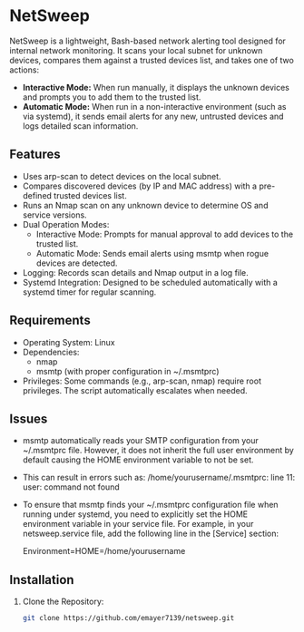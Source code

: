 # NetSweep
NetSweep is a lightweight, Bash-based network alerting tool designed for internal network monitoring. It scans your local subnet for unknown devices, compares them against a trusted devices list, and takes one of two actions:

- **Interactive Mode:** When run manually, it displays the unknown devices and prompts you to add them to the trusted list.
- **Automatic Mode:** When run in a non-interactive environment (such as via systemd), it sends email alerts for any new, untrusted devices and logs detailed scan information.

## Features

-  Uses arp-scan to detect devices on the local subnet.
- Compares discovered devices (by IP and MAC address) with a pre-defined trusted devices list.
- Runs an Nmap scan on any unknown device to determine OS and service versions.
- Dual Operation Modes:
  - Interactive Mode: Prompts for manual approval to add devices to the trusted list.
  - Automatic Mode: Sends email alerts using msmtp when rogue devices are detected.
- Logging: Records scan details and Nmap output in a log file.
- Systemd Integration: Designed to be scheduled automatically with a systemd timer for regular scanning.

## Requirements

- Operating System: Linux
- Dependencies:
  - nmap
  - msmtp (with proper configuration in ~/.msmtprc)
- Privileges: Some commands (e.g., arp-scan, nmap) require root privileges. The script automatically escalates when needed.

## Issues

- msmtp automatically reads your SMTP configuration from your ~/.msmtprc file. However, it does not inherit the full user environment by default causing the HOME environment variable to not be set. 

- This can result in errors such as:
    /home/yourusername/.msmtprc: line 11: user: command not found

- To ensure that msmtp finds your ~/.msmtprc configuration file when running under systemd, you need to explicitly set the HOME environment variable in your service file. For example, in your netsweep.service file, add the following line in the [Service] section:

    Environment=HOME=/home/yourusername

## Installation

1. Clone the Repository:

   ```bash
   git clone https://github.com/emayer7139/netsweep.git

